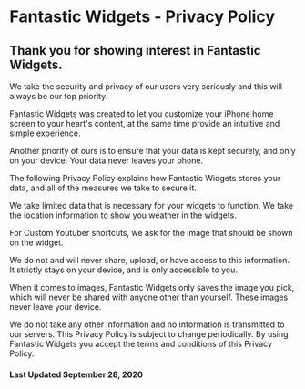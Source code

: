 # Fantastic Widgets - Privacy Policy

## Thank you for showing interest in Fantastic Widgets. 

We take the security and privacy of our users very seriously and this will always be our top priority. 

Fantastic Widgets was created to let you customize your iPhone home screen to your heart's content, at the same time provide an intuitive and simple experience. 

Another priority of ours is to ensure that your data is kept securely, and only on your device. Your data never leaves your phone.

The following Privacy Policy explains how Fantastic Widgets stores your data, and all of the measures we take to secure it.

We take limited data that is necessary for your widgets to function. We take the location information to show you weather in the widgets.

For Custom Youtuber shortcuts, we ask for the image that should be shown on the widget.

We do not and will never share, upload, or have access to this information. It strictly stays on your device, and is only accessible to you. 

When it comes to images, Fantastic Widgets only saves the image you pick, which will never be shared with anyone other than yourself.
These images never leave your device.

We do not take any other information and no information is transmitted to our servers.
This Privacy Policy is subject to change periodically. By using Fantastic Widgets you accept the terms and conditions of this Privacy Policy.


#### Last Updated September 28, 2020
